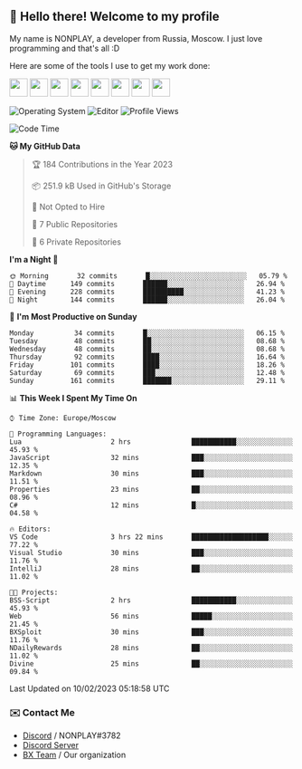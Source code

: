 ## :wave: Hello there! Welcome to my profile

My name is NONPLAY, a developer from Russia, Moscow. I just love programming and that's all :D

Here are some of the tools I use to get my work done:

<kbd><img height="32" src="https://img.icons8.com/color/2x/visual-studio-code-2019.png"></kbd>
<kbd><img height="32" src="https://img.icons8.com/color/2x/linux.png"></kbd>
<kbd><img height="32" src="https://img.icons8.com/fluent/2x/console.png"></kbd>
<kbd><img height="32" src="https://img.icons8.com/color/2x/open-source.png"></kbd>
<kbd><img height="32" src="https://img.icons8.com/color/2x/git.png"></kbd>
<kbd><img height="32" src="https://img.icons8.com/color/2x/nginx.png"></kbd>
<a href="?#gh-light-mode-only"><kbd><img height="32" src="https://img.icons8.com/metro/2x/mysql.png"></kbd></a>
<a href="?#gh-dark-mode-only"><kbd><img height="32" src="https://img.icons8.com/FFFFFF/metro/2x/mysql.png"></kbd></a>

![Operating System](https://img.shields.io/badge/OS-Windows%2010%20Pro-informational?style=for-the-badge&logo=Windows&logoColor=white&color=007ec6)
![Editor](https://img.shields.io/badge/Editor-VS%20Code-informational?style=for-the-badge&logo=Visual%20Studio%20Code&logoColor=white&color=007ec6)
![Profile Views](https://komarev.com/ghpvc/?username=NONPLAYT&color=blue&style=for-the-badge)

<!--START_SECTION:waka-->
![Code Time](http://img.shields.io/badge/Code%20Time-67%20hrs%2010%20mins-blue)

**🐱 My GitHub Data** 

> 🏆 184 Contributions in the Year 2023
 > 
> 📦 251.9 kB Used in GitHub's Storage 
 > 
> 🚫 Not Opted to Hire
 > 
> 📜 7 Public Repositories 
 > 
> 🔑 6 Private Repositories  
 > 
**I'm a Night 🦉** 

```text
🌞 Morning       32 commits       █░░░░░░░░░░░░░░░░░░░░░░░░   05.79 % 
🌆 Daytime      149 commits       ██████░░░░░░░░░░░░░░░░░░░   26.94 % 
🌃 Evening      228 commits       ██████████░░░░░░░░░░░░░░░   41.23 % 
🌙 Night        144 commits       ██████░░░░░░░░░░░░░░░░░░░   26.04 % 

```
📅 **I'm Most Productive on Sunday** 

```text
Monday          34 commits       █░░░░░░░░░░░░░░░░░░░░░░░░   06.15 % 
Tuesday         48 commits       ██░░░░░░░░░░░░░░░░░░░░░░░   08.68 % 
Wednesday       48 commits       ██░░░░░░░░░░░░░░░░░░░░░░░   08.68 % 
Thursday        92 commits       ████░░░░░░░░░░░░░░░░░░░░░   16.64 % 
Friday         101 commits       ████░░░░░░░░░░░░░░░░░░░░░   18.26 % 
Saturday        69 commits       ███░░░░░░░░░░░░░░░░░░░░░░   12.48 % 
Sunday         161 commits       ███████░░░░░░░░░░░░░░░░░░   29.11 % 

```


📊 **This Week I Spent My Time On** 

```text
⌚︎ Time Zone: Europe/Moscow

💬 Programming Languages: 
Lua                      2 hrs               ███████████░░░░░░░░░░░░░░   45.93 % 
JavaScript               32 mins             ███░░░░░░░░░░░░░░░░░░░░░░   12.35 % 
Markdown                 30 mins             ███░░░░░░░░░░░░░░░░░░░░░░   11.51 % 
Properties               23 mins             ██░░░░░░░░░░░░░░░░░░░░░░░   08.96 % 
C#                       12 mins             █░░░░░░░░░░░░░░░░░░░░░░░░   04.58 % 

🔥 Editors: 
VS Code                  3 hrs 22 mins       ███████████████████░░░░░░   77.22 % 
Visual Studio            30 mins             ███░░░░░░░░░░░░░░░░░░░░░░   11.76 % 
IntelliJ                 28 mins             ██░░░░░░░░░░░░░░░░░░░░░░░   11.02 % 

🐱‍💻 Projects: 
BSS-Script               2 hrs               ███████████░░░░░░░░░░░░░░   45.93 % 
Web                      56 mins             █████░░░░░░░░░░░░░░░░░░░░   21.45 % 
BXSploit                 30 mins             ███░░░░░░░░░░░░░░░░░░░░░░   11.76 % 
NDailyRewards            28 mins             ██░░░░░░░░░░░░░░░░░░░░░░░   11.02 % 
Divine                   25 mins             ██░░░░░░░░░░░░░░░░░░░░░░░   09.84 % 

```


 Last Updated on 10/02/2023 05:18:58 UTC
<!--END_SECTION:waka-->

### ✉️ Contact Me

- [Discord](https://discord.com/users/597087584090587177) / NONPLAY#3782
- [Discord Server](https://discord.gg/p7cxhw7E2M)
- [BX Team](https://github.com/BX-Team) / Our organization
